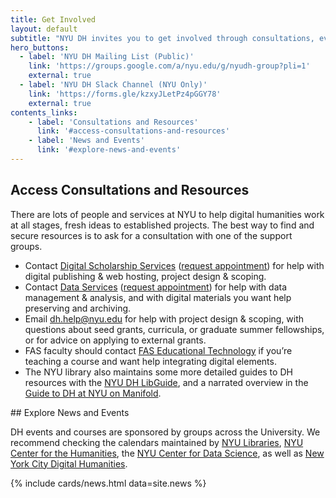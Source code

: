 ```yaml
---
title: Get Involved
layout: default
subtitle: "NYU DH invites you to get involved through consultations, events, and funding. Learn more here and join our communication channels for ongoing announcements. "
hero_buttons:
  - label: 'NYU DH Mailing List (Public)'
    link: 'https://groups.google.com/a/nyu.edu/g/nyudh-group?pli=1'
    external: true
  - label: 'NYU DH Slack Channel (NYU Only)'
    link: 'https://forms.gle/kzxyJLetPz4pGGY78'
    external: true
contents_links:
    - label: 'Consultations and Resources'
      link: '#access-consultations-and-resources'
    - label: 'News and Events'
      link: '#explore-news-and-events'
---
```

<div class="container">
<div class="content" markdown="1">

## Access Consultations and Resources

There are lots of people and services at NYU to help digital humanities work at all stages, fresh ideas to established projects. The best way to find and secure resources is to ask for a consultation with one of the support groups.

- Contact [Digital Scholarship Services](https://library.nyu.edu/departments/digital-scholarship-services/) ([request appointment](https://nyu.qualtrics.com/jfe/form/SV_2srvrbNYpL05GW9)) for help with digital publishing & web hosting, project design & scoping.
- Contact [Data Services](https://guides.nyu.edu/dataservices) ([request appointment](https://guides.nyu.edu/appointment)) for help with data management & analysis, and with digital materials you want help preserving and archiving.
- Email [dh.help@nyu.edu](mailto:dh.help@nyu.edu) for help with project design & scoping, with questions about seed grants, curricula, or graduate summer fellowships, or for advice on applying to external grants.
- FAS faculty should contact [FAS Educational Technology](https://wp.nyu.edu/fas-edtech/) if you’re teaching a course and want help integrating digital elements.
- The NYU library also maintains some more detailed guides to DH resources with the [NYU DH LibGuide](https://guides.nyu.edu/digital-humanities), and a narrated overview in the [Guide to DH at NYU on Manifold](https://nyu.manifoldapp.org/projects/nyu-dh).
</div>
</div>

<div class="container">
<div class="content post-content" markdown="1">
## Explore News and Events

DH events and courses are sponsored by groups across the University. We recommend checking the calendars maintained by [NYU Libraries](https://nyu.libcal.com/calendar/?cid=1564&t=d&d=0000-00-00&cal=1564&inc=0), [NYU Center for the Humanities](https://nyuhumanities.org/events/), the [NYU Center for Data Science](https://cds.nyu.edu/cds-events/), as well as [New York City Digital Humanities](https://nycdh.org/calendar/).

</div>
</div>

{% include cards/news.html data=site.news %}

